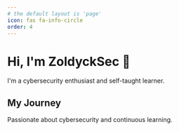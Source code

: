 ```yaml
---
# the default layout is 'page'
icon: fas fa-info-circle
order: 4
---
```


# Hi, I'm ZoldyckSec 👋

I'm a cybersecurity enthusiast and self-taught learner.

## My Journey

Passionate about cybersecurity and continuous learning.

